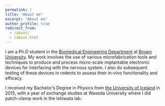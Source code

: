 ```yaml
---
permalink: /
title: "About me"
excerpt: "About me"
author_profile: true
redirect_from: 
  - /about/
  - /about.html
---
```



I am a Ph.D student in the [Biomedical Engineering Department](https://www.brown.edu/academics/biomedical-engineering/research) at [Brown University](https://www.brown.edu/). My work involves the use of various microfabrication tools and techniques to produce and process micro-scale implantable electronic devices for interfacing with the nervous system. I also do subsequent testing of these devices in rodents to assess their in-vivo functionality and efficacy.

I received my Bachelor’s Degree in Physics from [the University of Iceland](https://english.hi.is/university_of_iceland) in 2015, with a year of exchange studies at Waseda University where I did patch-clamp work in the Ishiwata lab. 


